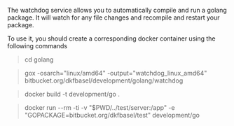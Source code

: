 The watchdog service allows you to automatically compile and run a golang package.
It will watch for any file changes and recompile and restart your package.

To use it, you should create a corresponding docker container using the
following commands

> cd golang

> gox -osarch="linux/amd64" -output="watchdog_linux_amd64" bitbucket.org/dkfbasel/development/golang/watchdog

> docker build -t development/go .

> docker run --rm -ti -v "$PWD/../test/server:/app" -e "GOPACKAGE=bitbucket.org/dkfbasel/test" development/go

